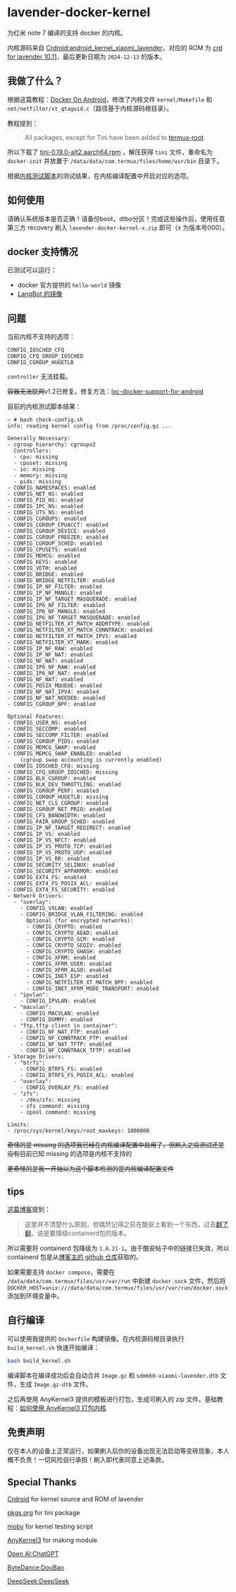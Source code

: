 # lavender-docker-kernel

为红米 note 7 编译的支持 docker 的内核。

内核源码来自 [Crdroid:android_kernel_xiaomi_lavender](https://github.com/crdroidandroid/android_kernel_xiaomi_lavender/tree/b7b27af5994f7afc11f69cfef194a8dc738842b4)，对应的 ROM 为 [crd for lavender 10.11](https://crdroid.net/lavender/10)，最后更新日期为 `2024-12-13` 的版本。

## 我做了什么？

根据这篇教程：[Docker On Android](https://gist.github.com/FreddieOliveira/efe850df7ff3951cb62d74bd770dce27)，修改了内核文件 `kernel/Makefile` 和 `net/netfilter/xt_qtaguid.c`（路径基于内核源码根目录）。

教程提到：

> All packages, except for Tini have been added to [termux-root](https://github.com/termux/termux-root-packages).

所以下载了 [tini-0.19.0-alt2.aarch64.rpm](https://altlinux.pkgs.org/p11/classic-aarch64/tini-0.19.0-alt2.aarch64.rpm.html) ，解压获得 `tini` 文件，重命名为 `docker-init` 并放置于 `/data/data/com.termux/files/home/usr/bin` 目录下。

根据[内核测试脚本](https://github.com/moby/moby/blob/master/contrib/check-config.sh)的测试结果，在内核编译配置中开启对应的选项。

## 如何使用

请确认系统版本是否正确！请备份boot，dtbo分区！完成这些操作后，使用任意第三方 recovery 刷入 `lavender-docker-kernel-x.zip` 即可（x 为版本号000）。

## docker 支持情况

已测试可以运行：

- docker 官方提供的 `hello-world` 镜像
- [LangBot 的镜像](https://docs.langbot.app/zh/)

## 问题

当前内核不支持的选项：

```log
CONFIG_IOSCHED_CFQ
CONFIG_CFQ_GROUP_IOSCHED
CONFIG_CGROUP_HUGETLB
```

`controller` 无法挂载。

~~容器无法联网~~v1.2已修复。修复方法：[lxc-docker-support-for-android](https://github.com/tomxi1997/lxc-docker-support-for-android)

目前的内核测试脚本结果：

```log
~ # bash check-config.sh 
info: reading kernel config from /proc/config.gz ...

Generally Necessary:
- cgroup hierarchy: cgroupv2
  Controllers:
  - cpu: missing
  - cpuset: missing
  - io: missing
  - memory: missing
  - pids: missing
- CONFIG_NAMESPACES: enabled
- CONFIG_NET_NS: enabled
- CONFIG_PID_NS: enabled
- CONFIG_IPC_NS: enabled
- CONFIG_UTS_NS: enabled
- CONFIG_CGROUPS: enabled
- CONFIG_CGROUP_CPUACCT: enabled
- CONFIG_CGROUP_DEVICE: enabled
- CONFIG_CGROUP_FREEZER: enabled
- CONFIG_CGROUP_SCHED: enabled
- CONFIG_CPUSETS: enabled
- CONFIG_MEMCG: enabled
- CONFIG_KEYS: enabled
- CONFIG_VETH: enabled
- CONFIG_BRIDGE: enabled
- CONFIG_BRIDGE_NETFILTER: enabled
- CONFIG_IP_NF_FILTER: enabled
- CONFIG_IP_NF_MANGLE: enabled
- CONFIG_IP_NF_TARGET_MASQUERADE: enabled
- CONFIG_IP6_NF_FILTER: enabled
- CONFIG_IP6_NF_MANGLE: enabled
- CONFIG_IP6_NF_TARGET_MASQUERADE: enabled
- CONFIG_NETFILTER_XT_MATCH_ADDRTYPE: enabled
- CONFIG_NETFILTER_XT_MATCH_CONNTRACK: enabled
- CONFIG_NETFILTER_XT_MATCH_IPVS: enabled
- CONFIG_NETFILTER_XT_MARK: enabled
- CONFIG_IP_NF_RAW: enabled
- CONFIG_IP_NF_NAT: enabled
- CONFIG_NF_NAT: enabled
- CONFIG_IP6_NF_RAW: enabled
- CONFIG_IP6_NF_NAT: enabled
- CONFIG_NF_NAT: enabled
- CONFIG_POSIX_MQUEUE: enabled
- CONFIG_NF_NAT_IPV4: enabled
- CONFIG_NF_NAT_NEEDED: enabled
- CONFIG_CGROUP_BPF: enabled

Optional Features:
- CONFIG_USER_NS: enabled
- CONFIG_SECCOMP: enabled
- CONFIG_SECCOMP_FILTER: enabled
- CONFIG_CGROUP_PIDS: enabled
- CONFIG_MEMCG_SWAP: enabled
- CONFIG_MEMCG_SWAP_ENABLED: enabled
    (cgroup swap accounting is currently enabled)
- CONFIG_IOSCHED_CFQ: missing
- CONFIG_CFQ_GROUP_IOSCHED: missing
- CONFIG_BLK_CGROUP: enabled
- CONFIG_BLK_DEV_THROTTLING: enabled
- CONFIG_CGROUP_PERF: enabled
- CONFIG_CGROUP_HUGETLB: missing
- CONFIG_NET_CLS_CGROUP: enabled
- CONFIG_CGROUP_NET_PRIO: enabled
- CONFIG_CFS_BANDWIDTH: enabled
- CONFIG_FAIR_GROUP_SCHED: enabled
- CONFIG_IP_NF_TARGET_REDIRECT: enabled
- CONFIG_IP_VS: enabled
- CONFIG_IP_VS_NFCT: enabled
- CONFIG_IP_VS_PROTO_TCP: enabled
- CONFIG_IP_VS_PROTO_UDP: enabled
- CONFIG_IP_VS_RR: enabled
- CONFIG_SECURITY_SELINUX: enabled
- CONFIG_SECURITY_APPARMOR: enabled
- CONFIG_EXT4_FS: enabled
- CONFIG_EXT4_FS_POSIX_ACL: enabled
- CONFIG_EXT4_FS_SECURITY: enabled
- Network Drivers:
  - "overlay":
    - CONFIG_VXLAN: enabled
    - CONFIG_BRIDGE_VLAN_FILTERING: enabled
      Optional (for encrypted networks):
      - CONFIG_CRYPTO: enabled
      - CONFIG_CRYPTO_AEAD: enabled
      - CONFIG_CRYPTO_GCM: enabled
      - CONFIG_CRYPTO_SEQIV: enabled
      - CONFIG_CRYPTO_GHASH: enabled
      - CONFIG_XFRM: enabled
      - CONFIG_XFRM_USER: enabled
      - CONFIG_XFRM_ALGO: enabled
      - CONFIG_INET_ESP: enabled
      - CONFIG_NETFILTER_XT_MATCH_BPF: enabled
      - CONFIG_INET_XFRM_MODE_TRANSPORT: enabled
  - "ipvlan":
    - CONFIG_IPVLAN: enabled
  - "macvlan":
    - CONFIG_MACVLAN: enabled
    - CONFIG_DUMMY: enabled
  - "ftp,tftp client in container":
    - CONFIG_NF_NAT_FTP: enabled
    - CONFIG_NF_CONNTRACK_FTP: enabled
    - CONFIG_NF_NAT_TFTP: enabled
    - CONFIG_NF_CONNTRACK_TFTP: enabled
- Storage Drivers:
  - "btrfs":
    - CONFIG_BTRFS_FS: enabled
    - CONFIG_BTRFS_FS_POSIX_ACL: enabled
  - "overlay":
    - CONFIG_OVERLAY_FS: enabled
  - "zfs":
    - /dev/zfs: missing
    - zfs command: missing
    - zpool command: missing

Limits:
- /proc/sys/kernel/keys/root_maxkeys: 1000000
```

~~奇怪的是 missing 的选项我已经在内核编译配置中启用了，但刷入之后测试还是没有~~目前已知 missing 的选项是内核不支持的

~~更奇怪的是我一开始以为这个脚本检测的是内核编译配置文件~~

## tips

[这篇博客](https://www.cnblogs.com/kanadeblisst/p/18308946)提到：

> 这里并不清楚什么原因，但偶然记得之前在酷安上看到一个东西，过去[翻了翻](https://www.coolapk.com/feed/51581431?shareKey=MmRlNTgxOTVmNjliNjY5M2QwMGU~)，说是要降级containerd包的版本。

所以需要将 containerd 包降级为 `1.6.21-1`。由于酷安帖子中的链接已失效，所以 containerd 包是从[博客主的 github 仓库](https://github.com/kanadeblisst00/docker-in-guacamole)获取的。

如果需要支持 `docker compose`，需要在 `/data/data/com.termux/files/usr/var/run` 中新建 `docker.sock` 文件，然后将 `DOCKER_HOST=unix:///data/data/com.termux/files/usr/var/run/docker.sock` 添加到环境变量中。

## 自行编译

可以使用我提供的 `Dockerfile` 构建镜像。在内核源码根目录执行 `build_kernel.sh` 快速开始编译：

```bash
bash build_kernel.sh
```

编译脚本在编译成功后会自动合并 `Image.gz` 和 `sdm660-xiaomi-lavender.dtb` 文件，生成 `Image.gz-dtb` 文件。

之后再使用 AnyKernel3 提供的模板进行打包，生成可刷入的 zip 文件。基础教程：[如何使用 AnyKernel3 打包内核](https://github.com/tiann/KernelSU/discussions/952)

## 免责声明

仅在本人的设备上正常运行，如果刷入后你的设备出现无法启动等变砖现象，本人概不负责！一切风险自行承担！刷入即代表同意上述条款。

## Special Thanks

[Crdroid](https://crdroid.net/) for kernel source and ROM of lavender

[pkgs.org](https://altlinux.pkgs.org) for tini package

[moby](https://github.com/moby/moby) for kernel testing script

[AnyKernel3](https://github.com/osm0sis/AnyKernel3) for making module

[Open AI:ChatGPT](https://chatgpt.com/)

[ByteDance:DouBao](https://www.doubao.com/)

[DeepSeek:DeepSeek](https://chat.deepseek.com/)